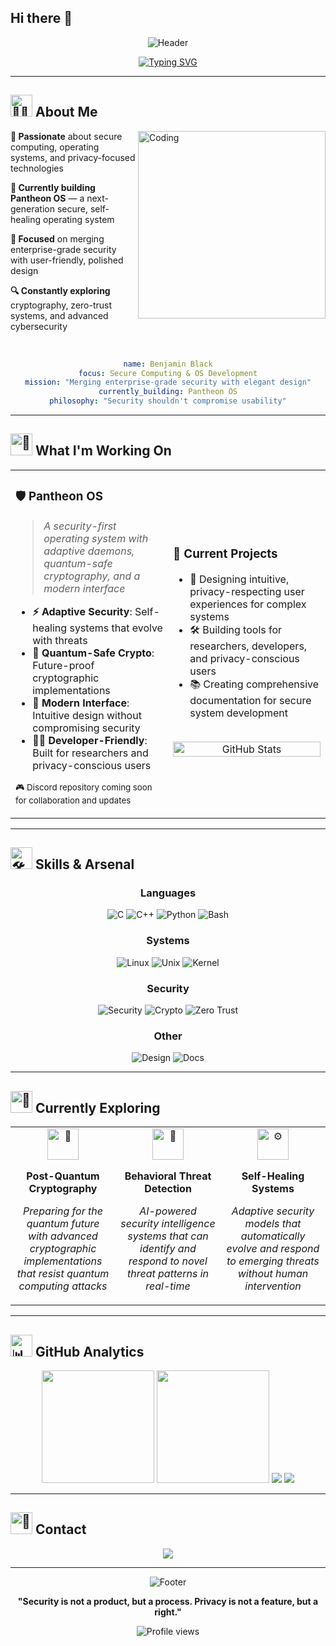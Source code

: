 ## Hi there 👋


<div align="center">

![Header](https://capsule-render.vercel.app/api?type=waving&color=gradient&customColorList=0,2,2,5,30&height=300&section=header&text=Benjamin%20Black&fontSize=60&fontColor=ffffff&animation=fadeIn&fontAlignY=35&desc=OS%20Developer&descAlignY=55&descAlign=50)

[![Typing SVG](https://readme-typing-svg.herokuapp.com?font=Inter&weight=500&size=24&duration=3000&pause=1000&color=8B5CF6&center=true&vCenter=true&width=600&lines=Building+the+Future+of+Secure+Computing;Merging+Security+with+Elegant+Design)](https://git.io/typing-svg)

</div>



---

## <img src="https://raw.githubusercontent.com/Tarikul-Islam-Anik/Animated-Fluent-Emojis/master/Emojis/People%20with%20professions/Man%20Technologist%20Medium%20Skin%20Tone.png" alt="👨‍💻" width="35" height="35" /> About Me

<img align="right" alt="Coding" width="300" src="https://raw.githubusercontent.com/abhisheknaiidu/abhisheknaiidu/master/code.gif">

**🔐 Passionate** about secure computing, operating systems, and privacy-focused technologies

**🚀 Currently building Pantheon OS** — a next-generation secure, self-healing operating system

**🎯 Focused** on merging enterprise-grade security with user-friendly, polished design

**🔍 Constantly exploring** cryptography, zero-trust systems, and advanced cybersecurity

<br clear="right"/>

<div align="center">

```yaml
name: Benjamin Black
focus: Secure Computing & OS Development
mission: "Merging enterprise-grade security with elegant design"
currently_building: Pantheon OS
philosophy: "Security shouldn't compromise usability"
```

</div>

---

## <img src="https://raw.githubusercontent.com/Tarikul-Islam-Anik/Animated-Fluent-Emojis/master/Emojis/Objects/Rocket.png" alt="🚀" width="35" height="35" /> What I'm Working On

<table>
<tr>
<td width="50%">

### **🛡️ Pantheon OS**
> *A security-first operating system with adaptive daemons, quantum-safe cryptography, and a modern interface*

- **⚡ Adaptive Security**: Self-healing systems that evolve with threats
- **🔐 Quantum-Safe Crypto**: Future-proof cryptographic implementations
- **🎨 Modern Interface**: Intuitive design without compromising security
- **👨‍💻 Developer-Friendly**: Built for researchers and privacy-conscious users

<sub>🎮 Discord repository coming soon for collaboration and updates</sub>

</td>
<td width="50%">

### **🔧 Current Projects**
- 🎨 Designing intuitive, privacy-respecting user experiences for complex systems
- 🛠️ Building tools for researchers, developers, and privacy-conscious users  
- 📚 Creating comprehensive documentation for secure system development

<br>

<div align="center">
<img src="https://github-readme-stats.vercel.app/api?username=BenjaminBlack3303&show_icons=true&theme=radical&hide_border=true&bg_color=0d1117&title_color=8b5cf6&icon_color=8b5cf6&text_color=ffffff" alt="GitHub Stats" width="100%"/>
</div>

</td>
</tr>
</table>

---

## <img src="https://raw.githubusercontent.com/Tarikul-Islam-Anik/Animated-Fluent-Emojis/master/Emojis/Objects/Hammer%20and%20Wrench.png" alt="🛠️" width="35" height="35" /> Skills & Arsenal

<div align="center">

### **Languages**
![C](https://img.shields.io/badge/C-A8B9CC?style=for-the-badge&logo=c&logoColor=black)
![C++](https://img.shields.io/badge/C++-00599C?style=for-the-badge&logo=cplusplus&logoColor=white)
![Python](https://img.shields.io/badge/Python-FFD43B?style=for-the-badge&logo=python&logoColor=blue)
![Bash](https://img.shields.io/badge/Bash-4EAA25?style=for-the-badge&logo=gnubash&logoColor=white)

### **Systems**
![Linux](https://img.shields.io/badge/Linux-FCC624?style=for-the-badge&logo=linux&logoColor=black)
![Unix](https://img.shields.io/badge/Unix-000000?style=for-the-badge&logo=unix&logoColor=white)
![Kernel](https://img.shields.io/badge/Kernel%20Development-FF6B6B?style=for-the-badge&logo=linux&logoColor=white)

### **Security**
![Security](https://img.shields.io/badge/Threat%20Modeling-FF4757?style=for-the-badge&logo=security&logoColor=white)
![Crypto](https://img.shields.io/badge/Cryptography-5f27cd?style=for-the-badge&logo=letsencrypt&logoColor=white)
![Zero Trust](https://img.shields.io/badge/Zero--Trust-00d2d3?style=for-the-badge&logo=security&logoColor=white)

### **Other**
![Design](https://img.shields.io/badge/UI/UX%20Design-FF7675?style=for-the-badge&logo=figma&logoColor=white)
![Docs](https://img.shields.io/badge/Technical%20Documentation-74b9ff?style=for-the-badge&logo=gitbook&logoColor=white)

</div>

---

## <img src="https://raw.githubusercontent.com/Tarikul-Islam-Anik/Animated-Fluent-Emojis/master/Emojis/Objects/Microscope.png" alt="🔬" width="35" height="35" /> Currently Exploring

<div align="center">

<table>
<tr>
<td align="center" width="33%">
<img src="https://raw.githubusercontent.com/Tarikul-Islam-Anik/Animated-Fluent-Emojis/master/Emojis/Objects/Crystal%20Ball.png" alt="🔮" width="50" height="50"/>

**Post-Quantum Cryptography**

*Preparing for the quantum future with advanced cryptographic implementations that resist quantum computing attacks*
</td>
<td align="center" width="33%">
<img src="https://raw.githubusercontent.com/Tarikul-Islam-Anik/Animated-Fluent-Emojis/master/Emojis/Objects/Brain.png" alt="🧠" width="50" height="50"/>

**Behavioral Threat Detection**

*AI-powered security intelligence systems that can identify and respond to novel threat patterns in real-time*
</td>
<td align="center" width="33%">
<img src="https://raw.githubusercontent.com/Tarikul-Islam-Anik/Animated-Fluent-Emojis/master/Emojis/Objects/Gear.png" alt="⚙️" width="50" height="50"/>

**Self-Healing Systems**

*Adaptive security models that automatically evolve and respond to emerging threats without human intervention*
</td>
</tr>
</table>

</div>

---

## <img src="https://raw.githubusercontent.com/Tarikul-Islam-Anik/Animated-Fluent-Emojis/master/Emojis/Objects/Bar%20Chart.png" alt="📊" width="35" height="35" /> GitHub Analytics

<div align="center">

<img height="180em" src="https://github-readme-stats.vercel.app/api?username=BenjaminBlack3303&show_icons=true&theme=radical&include_all_commits=true&count_private=true&hide_border=true&bg_color=0d1117&title_color=8b5cf6&icon_color=8b5cf6&text_color=ffffff"/>
<img height="180em" src="https://github-readme-stats.vercel.app/api/top-langs/?username=BenjaminBlack3303&layout=compact&langs_count=8&theme=radical&hide_border=true&bg_color=0d1117&title_color=8b5cf6&text_color=ffffff"/>

<img src="https://github-readme-streak-stats.herokuapp.com/?user=BenjaminBlack3303&theme=radical&hide_border=true&background=0d1117&stroke=8b5cf6&ring=8b5cf6&fire=ff6b6b&currStreakLabel=8b5cf6"/>

<img src="https://github-readme-activity-graph.vercel.app/graph?username=BenjaminBlack3303&theme=redical&bg_color=0d1117&color=8b5cf6&line=8b5cf6&point=ff6b6b&area=true&hide_border=true"/>

</div>

---

## <img src="https://raw.githubusercontent.com/Tarikul-Islam-Anik/Animated-Fluent-Emojis/master/Emojis/Objects/Envelope.png" alt="📧" width="35" height="35" /> Contact

<div align="center">

<a href="mailto: benjmain.black.3303@gmail.com">
<img src="https://img.shields.io/badge/Email-benjamin.black.3303@gmail.com-8b5cf6?style=for-the-badge&logo=gmail&logoColor=white"/>
</a>

</div>

---

<div align="center">

![Footer](https://capsule-render.vercel.app/api?type=waving&color=gradient&customColorList=0,2,2,5,30&height=120&section=footer&animation=fadeIn)

**"Security is not a product, but a process. Privacy is not a feature, but a right."**

<img src="https://komarev.com/ghpvc/?username=BenjaminBlack3303&label=Profile%20views&color=8b5cf6&style=flat" alt="Profile views" />

